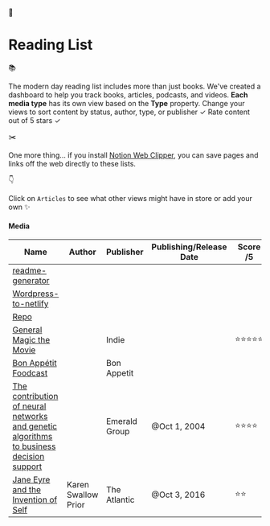 <span class="icon">📕</span>

# Reading List

<span class="icon">📚</span>

The modern day reading list includes more than just books. We've created a dashboard to help you track books, articles, podcasts, and videos. **Each** **media type** has its own view based on the **Type** property. Change your views to sort content by status, author, type, or publisher ✓ Rate content out of 5 stars ✓

<span class="icon">✂️</span>

One more thing... if you install [Notion Web Clipper](https://chrome.google.com/webstore/detail/notion-web-clipper/knheggckgoiihginacbkhaalnibhilkk?hl=en), you can save pages and links off the web directly to these lists.

<span class="icon">👇</span>

Click on `Articles` to see what other views might have in store or add your own ✨

#### Media

<table><thead><tr class="header"><th>Name</th><th>Author</th><th>Publisher</th><th>Publishing/Release Date</th><th>Score /5</th><th>Status</th><th>Summary</th><th>Type</th><th>https://github.com/joemccann</th></tr></thead><tbody><tr class="odd"><td><a href="Reading%20List%20e4efa324a80847b9ab04d99751f1b90a/Media%2037c6ec15c5b7441dbf4dc20f62d54b8e/readme-generator%208cfd63b6f4174692b34e47cbfca12d02.html">readme-generator</a></td><td></td><td></td><td></td><td></td><td></td><td></td><td><span class="selected-value select-value-color-default">Article</span></td><td><a href="https://www.npmjs.com/package/readme-md-generator" class="url-value">https://www.npmjs.com/package/readme-md-generator</a></td></tr><tr class="even"><td><a href="Reading%20List%20e4efa324a80847b9ab04d99751f1b90a/Media%2037c6ec15c5b7441dbf4dc20f62d54b8e/Wordpress-to-netlify%20ce62af88a3a04821b55aa52e08c8b150.html">Wordpress-to-netlify</a></td><td></td><td></td><td></td><td></td><td></td><td></td><td><span class="selected-value select-value-color-default">Article</span></td><td><a href="https://www.smashingmagazine.com/2018/02/dynamic-website-static-content-cdn/" class="url-value">https://www.smashingmagazine.com/2018/02/dynamic-website-static-content-cdn/</a></td></tr><tr class="odd"><td><a href="Reading%20List%20e4efa324a80847b9ab04d99751f1b90a/Media%2037c6ec15c5b7441dbf4dc20f62d54b8e/Repo%20d6c4c537f69f47cd999bd02adb9f80ab.html">Repo</a></td><td></td><td></td><td></td><td></td><td></td><td></td><td><span class="selected-value select-value-color-default">Article</span></td><td></td></tr><tr class="even"><td><a href="Reading%20List%20e4efa324a80847b9ab04d99751f1b90a/Media%2037c6ec15c5b7441dbf4dc20f62d54b8e/General%20Magic%20the%20Movie%20d935712ce71b4d1fa5b6787c8912d16f.html">General Magic the Movie</a></td><td></td><td><span class="selected-value select-value-color-brown">Indie</span></td><td></td><td><span class="selected-value select-value-color-default">⭐️⭐️⭐️⭐️⭐️</span></td><td><span class="selected-value select-value-color-blue">Finished</span></td><td></td><td><span class="selected-value select-value-color-default">Film</span></td><td><a href="https://www.generalmagicthemovie.com/" class="url-value">https://www.generalmagicthemovie.com/</a></td></tr><tr class="odd"><td><a href="Reading%20List%20e4efa324a80847b9ab04d99751f1b90a/Media%2037c6ec15c5b7441dbf4dc20f62d54b8e/Bon%20Appe%CC%81tit%20Foodcast%206e65ddfc46094eb18a1cb47037e781e8.html">Bon Appétit Foodcast</a></td><td></td><td><span class="selected-value select-value-color-yellow">Bon Appetit</span></td><td></td><td></td><td><span class="selected-value select-value-color-yellow">Ready to Start</span></td><td></td><td><span class="selected-value select-value-color-default">Podcast</span></td><td></td></tr><tr class="even"><td><a href="Reading%20List%20e4efa324a80847b9ab04d99751f1b90a/Media%2037c6ec15c5b7441dbf4dc20f62d54b8e/The%20contribution%20of%20neural%20networks%20and%20genetic%20al%201b2c1bb1eee34073b8b0f12cd7746b17.html">The contribution of neural networks and genetic algorithms to business decision support</a></td><td></td><td><span class="selected-value select-value-color-gray">Emerald Group</span></td><td>@Oct 1, 2004</td><td><span class="selected-value select-value-color-default">⭐️⭐️⭐️⭐️</span></td><td><span class="selected-value select-value-color-blue">Finished</span></td><td></td><td><span class="selected-value select-value-color-default">Academic Journal</span></td><td><a href="https://www.emeraldinsight.com/doi/abs/10.1108/00251740410518534" class="url-value">https://www.emeraldinsight.com/doi/abs/10.1108/00251740410518534</a></td></tr><tr class="odd"><td><a href="Reading%20List%20e4efa324a80847b9ab04d99751f1b90a/Media%2037c6ec15c5b7441dbf4dc20f62d54b8e/Jane%20Eyre%20and%20the%20Invention%20of%20Self%2025c63ddccd814456a0fc5fce7afdea54.html">Jane Eyre and the Invention of Self</a></td><td><span class="selected-value select-value-color-default">Karen Swallow Prior</span></td><td><span class="selected-value select-value-color-red">The Atlantic</span></td><td>@Oct 3, 2016</td><td><span class="selected-value select-value-color-default">⭐️⭐️</span></td><td><span class="selected-value select-value-color-red">Reading</span></td><td></td><td><span class="selected-value select-value-color-default">Essay Resource</span></td><td><a href="https://www.theatlantic.com/entertainment/archive/2016/03/how-jane-eyre-created-the-modern-self/460461/" class="url-value">https://www.theatlantic.com/entertainment/archive/2016/03/how-jane-eyre-created-the-modern-self/460461/</a></td></tr></tbody></table>
